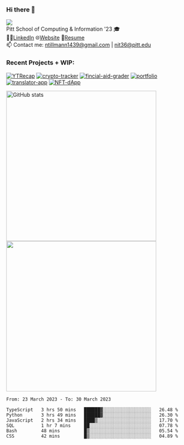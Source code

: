 ### Hi there 👋
![](https://komarev.com/ghpvc/?username=nicktill&style=for-the-badge)<br>
Pitt School of Computing & Information '23 🎓<br/>
🧑‍💼[LinkedIn](https://www.linkedin.com/in/nicholas-tillmann-4647b7187/) 🌐[Website](https://nicktill.github.io) 📄[Resume](https://nicktill.github.io/resume.pdf)<br/>
📫 Contact me: ntillmann1439@gmail.com | nit36@pitt.edu <br>


### Recent Projects + WIP:

[![YTRecap](https://github-readme-stats-sigma-five.vercel.app/api/pin/?username=nicktill&repo=ytrecap&theme=dark)](https://github.com/nicktill/ytrecap)
[![crypto-tracker](https://github-readme-stats-sigma-five.vercel.app/api/pin/?username=nicktill&repo=crypto-tracker&theme=dark)](https://github.com/nicktill/crypto-tracker)
[![fincial-aid-grader](https://github-readme-stats-sigma-five.vercel.app/api/pin/?username=nicktill&repo=cs1530-finance-group&theme=dark)](https://github.com/nicktill/cs1530-finance-group)
[![portfolio](https://github-readme-stats-sigma-five.vercel.app/api/pin/?username=nicktill&repo=nicktill.github.io&theme=dark)](https://github.com/nicktill/nicktill.github.io)
[![translator-app](https://github-readme-stats-sigma-five.vercel.app/api/pin/?username=nicktill&repo=translator-app&theme=dark)](https://github.com/nicktill/translator-app)
[![NFT-dApp](https://github-readme-stats-sigma-five.vercel.app/api/pin/?username=nicktill&repo=NFT-dApp&theme=dark)](https://github.com/nicktill/NFT-dApp)


<p class="center">
<img src="https://github-readme-stats-sigma-five.vercel.app/api?username=nicktill&show_icons=true&theme=dark" alt="GitHub stats" width=400 />
<img src="https://github-readme-streak-stats.herokuapp.com/?user=nicktill&show_icons=true&theme=dark" width=400  />
</p>

<!--START_SECTION:waka-->

```text
From: 23 March 2023 - To: 30 March 2023

TypeScript   3 hrs 50 mins   ██████▓░░░░░░░░░░░░░░░░░░   26.48 %
Python       3 hrs 49 mins   ██████▓░░░░░░░░░░░░░░░░░░   26.30 %
JavaScript   2 hrs 34 mins   ████▒░░░░░░░░░░░░░░░░░░░░   17.70 %
SQL          1 hr 7 mins     ██░░░░░░░░░░░░░░░░░░░░░░░   07.78 %
Bash         48 mins         █▒░░░░░░░░░░░░░░░░░░░░░░░   05.54 %
CSS          42 mins         █▒░░░░░░░░░░░░░░░░░░░░░░░   04.89 %
```

<!--END_SECTION:waka-->
<p align="center">
	
